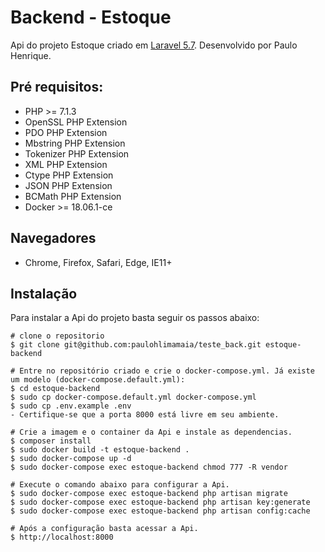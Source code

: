 # Backend - Estoque

Api do projeto Estoque criado em [Laravel 5.7](https://laravel.com/). Desenvolvido por Paulo Henrique.

## Pré requisitos:

- PHP >= 7.1.3
- OpenSSL PHP Extension
- PDO PHP Extension
- Mbstring PHP Extension
- Tokenizer PHP Extension
- XML PHP Extension
- Ctype PHP Extension
- JSON PHP Extension
- BCMath PHP Extension
- Docker >= 18.06.1-ce

## Navegadores
* Chrome, Firefox, Safari, Edge, IE11+

## Instalação

Para instalar a Api do projeto basta seguir os passos abaixo:

```
# clone o repositorio
$ git clone git@github.com:paulohlimamaia/teste_back.git estoque-backend

# Entre no repositório criado e crie o docker-compose.yml. Já existe um modelo (docker-compose.default.yml):
$ cd estoque-backend
$ sudo cp docker-compose.default.yml docker-compose.yml
$ sudo cp .env.example .env
- Certifique-se que a porta 8000 está livre em seu ambiente.

# Crie a imagem e o container da Api e instale as dependencias.
$ composer install
$ sudo docker build -t estoque-backend .
$ sudo docker-compose up -d
$ sudo docker-compose exec estoque-backend chmod 777 -R vendor

# Execute o comando abaixo para configurar a Api.
$ sudo docker-compose exec estoque-backend php artisan migrate 
$ sudo docker-compose exec estoque-backend php artisan key:generate
$ sudo docker-compose exec estoque-backend php artisan config:cache

# Após a configuração basta acessar a Api.
$ http://localhost:8000
